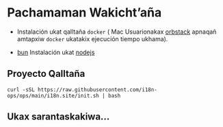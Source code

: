 # Pachamaman Wakicht’aña

* Instalación ukat qalltaña `docker` ( Mac Usuarionakax [orbstack](https://orbstack.dev) apnaqañ amtapxiw `docker` ukatakix ejecución tiempo ukhama).

* [bun](https://bun.sh/docs/installation) Instalación ukat [nodejs](https://nodejs.org/en/download/package-manager)

## Proyecto Qalltaña

```
curl -sSL https://raw.githubusercontent.com/i18n-ops/ops/main/i18n.site/init.sh | bash
```

## Ukax sarantaskakiwa...